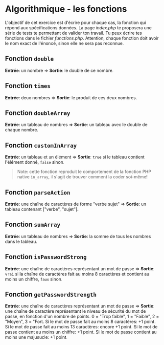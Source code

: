 # Algorithmique - les fonctions

L'objectif de cet exercice est d'écrire pour chaque cas, la fonction qui répond aux spécifications données. La page _index.php_ te proposera une série de tests te permettant de valider ton travail. Tu peux écrire tes fonctions dans le fichier _functions.php_. Attention, chaque fonction doit avoir le nom exact de l'énoncé, sinon elle ne sera pas reconnue.

## Fonction `double`

**Entrée**: un nombre => **Sortie**: le double de ce nombre.

## Fonction `times`

**Entrée**: deux nombres => **Sortie**: le produit de ces deux nombres.

## Fonction `doubleArray`

**Entrée**: un tableau de nombres => **Sortie**: un tableau avec le double de chaque nombre.

## Fonction `customInArray`

**Entrée**: un tableau et un élément => **Sortie**: `true` si le tableau contient l'élément donné, `false` sinon.

> Note: cette fonction reproduit le comportement de la fonction PHP native `in_array`, il s'agit de trouver comment la coder soi-même!

## Fonction `parseAction`

**Entrée**: une chaîne de caractères de forme "verbe sujet" => **Sortie**: un tableau contenant ["verbe", "sujet"].

## Fonction `sumArray`

**Entrée**: un tableau de nombres => **Sortie**: la somme de tous les nombres dans le tableau.

## Fonction `isPasswordStrong`

**Entrée**: une chaîne de caractères représentant un mot de passe => **Sortie**: `vrai` si la chaîne de caractères fait au moins 8 caractères et contient au moins un chiffre, `faux` sinon.

## Fonction `getPasswordStrength`

**Entrée**: une chaîne de caractères représentant un mot de passe => **Sortie**: une chaîne de caractère représentant le niveau de sécurité du mot de passe, en fonction d'un nombre de points. 0 = "Trop faible", 1 = "Faible", 2 = "Moyen", 3 = "Fort. Si le mot de passe fait au moins 8 caractères: +1 point. Si le mot de passe fait au moins 13 caractères: encore +1 point. Si le mot de passe contient au moins un chiffre: +1 point. Si le mot de passe contient au moins une majusucle: +1 point.
